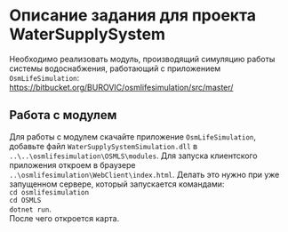 # Описание задания для проекта WaterSupplySystem
Необходимо реализовать модуль, производящий симуляцию работы системы водоснабжения, работающий с приложением `OsmLifeSimulation`: https://bitbucket.org/BUROVIC/osmlifesimulation/src/master/
## Работа с модулем
Для работы с модулем скачайте приложение `OsmLifeSimulation`, добавьте файл `WaterSupplySystemSimulation.dll` в `..\..\osmlifesimulation\OSMLS\modules`. Для запуска клиентского приложения откроем в браузере `..\osmlifesimulation\WebClient\index.html`. Делать это нужно при уже запущенном сервере, который запускается командами: \
`cd osmlifesimulation` \
`cd OSMLS` \
`dotnet run`. \
После чего откроется карта.

